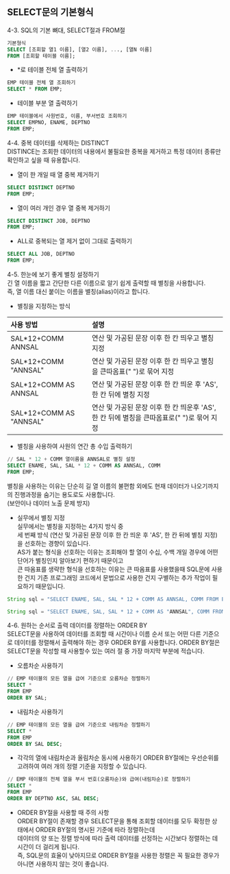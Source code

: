 ## SELECT문의 기본형식
4-3. SQL의 기본 뼈대, SELECT절과 FROM절
```sql
기본형식
SELECT [조회할 열1 이름], [열2 이름], ..., [열N 이름]
FROM [조회할 테이블 이름];
```

- *로 테이블 전체 열 출력하기  
```sql
EMP 테이블 전체 열 조회하기
SELECT * FROM EMP;
```
  
- 테이블 부분 열 출력하기
```sql
EMP 테이블에서 사원번호, 이름, 부서번호 조회하기
SELECT EMPNO, ENAME, DEPTNO
FROM EMP;
```

4-4. 중복 데이터를 삭제하는 DISTINCT<br>
DISTINCE는 조회한 데이터의 내용에서 불필요한 중복을 제거하고 특정 데이터 종류만 확인하고 싶을 때 유용합니다.
- 열이 한 개일 때 열 중복 제거하기
```sql
SELECT DISTINCT DEPTNO
FROM EMP; 
```
- 열이 여러 개인 경우 열 중복 제거하기
```sql
SELECT DISTINCT JOB, DEPTNO
FROM EMP;
```
- ALL로 중복되는 열 제거 없이 그대로 출력하기
```sql
SELECT ALL JOB, DEPTNO
FROM EMP;
```

4-5. 한눈에 보기 좋게 별칭 설정하기<br>
긴 열 이름을 짧고 간단한 다른 이름으로 알기 쉽게 출력할 때 별칭을 사용합니다.<br>
즉, 열 이름 대신 붙이는 이름을 별칭(alias)이라고 합니다.

- 별칭을 지정하는 방식

|사용 방법|설명| 
|:-------|:--| 
| SAL*12+COMM ANNSAL | 연산 및 가공된 문장 이후 한 칸 띄우고 별칭 지정 |
| SAL*12+COMM "ANNSAL" | 연산 및 가공된 문장 이후 한 칸 띄우고 별칭을 큰따옴표(" ")로 묶어 지정 |
| SAL*12+COMM AS ANNSAL | 연산 및 가공된 문장 이후 한 칸 띄운 후 'AS', 한 칸 뒤에 별칭 지정 |
| SAL*12+COMM AS "ANNSAL" | 연산 및 가공된 문장 이후 한 칸 띄운후 'AS', 한 칸 뒤에 별칭을 큰따옴표로(" ")로 묶어 지정 |

- 별칭을 사용하여 사원의 연간 총 수입 출력하기
```sql
// SAL * 12 + COMM 열이름을 ANNSAL로 별칭 설정
SELECT ENAME, SAL, SAL * 12 + COMM AS ANNSAL, COMM
FROM EMP;
```

별칭을 사용하는 이유는 단순히 길 열 이름의 불편함 외에도 현재 데이터가 나오기까지의 진행과정을 숨기는 용도로도 사용합니다.<br>
(보안이나 데이터 노출 문제 방지)

- 실무에서 별칭 지정<br>
실무에서는 별칭을 지정하는 4가지 방식 중<br>
세 번째 방식 (연산 및 가공된 문장 이후 한 칸 띄운 후 'AS', 한 칸 뒤에 별칭 지정)을 선호하는 경향이 있습니다.<br>
AS가 붙는 형식을 선호하는 이유는 조회해야 할 열이 수십, 수백 개일 경우에 어떤 단어가 별칭인지 알아보기 편하기 때문이고<br>
큰 따옴표를 생략한 형식을 선호하는 이유는 큰 따옴표를 사용했을때 SQL문에 사용한 건지 기존 프로그래밍 코드에서 문법으로 사용한 건지 구별하는 추가 작업이 필요하기 때문입니다.<br>
```java
String sql = "SELECT ENAME, SAL, SAL * 12 + COMM AS ANNSAL, COMM FROM EMP";

String sql = "SELECT ENAME, SAL, SAL * 12 + COMM AS "ANNSAL", COMM FROM EMP"; // 오류나 예외상황 발생가능성이 있음
```

4-6. 원하는 순서로 출력 데이터를 정렬하는 ORDER BY<br>
SELECT문을 사용하여 데이터를 조회할 때 시간이나 이름 순서 또는 어떤 다른 기준으로 데이터를 정렬해서 출력해야 하는 경우 ORDER BY를 사용합니다. ORDER BY절은 SELECT문을 작성할 때 사용할수 있는 여러 절 중 가장 마지막 부분에 적습니다.

- 오름차순 사용하기
```sql
// EMP 테이블의 모든 열을 급여 기준으로 오름차순 정렬하기
SELECT *
FROM EMP
ORDER BY SAL;
```
- 내림차순 사용하기
```sql
// EMP 테이블의 모든 열을 급여 기준으로 내림차순 정렬하기
SELECT *
FROM EMP
ORDER BY SAL DESC;
```
- 각각의 열에 내림차순과 올림차순 동시에 사용하기
ORDER BY절에는 우선순위를 고려하여 여러 개의 정렬 기준을 지정할 수 있습니다.

```sql
// EMP 테이블의 전체 열을 부서 번호(오름차순)와 급여(내림차순)로 정렬하기
SELECT *
FROM EMP
ORDER BY DEPTNO ASC, SAL DESC;
```

- ORDER BY절을 사용할 때 주의 사항<br>
ORDER BY절이 존재할 경우 SELECT문을 통해 조회할 데이터를 모두 확정한 상태에서 ORDER BY절의 명시된 기준에 따라 정렬하는데<br>
데이터의 양 또는 정렬 방식에 따라 출력 데이터를 선정하는 시간보다 정렬하는 데 시간이 더 걸리게 됩니다.<br>
즉, SQL문의 효율이 낮아지므로 ORDER BY절을 사용한 정렬은 꼭 필요한 경우가 아니면 사용하지 않는 것이 좋습니다.<br>

